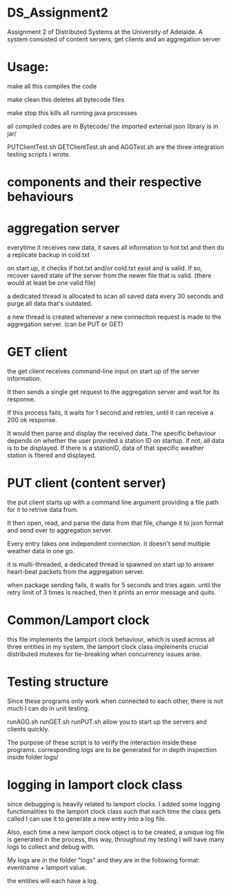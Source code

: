 # DS_Assignment2
Assignment 2 of Distributed Systems at the University of Adelaide. A system consisted of content servers, get clients and an aggregation server


# Usage:
make all
    this compiles the code

make clean
    this deletes all bytecode files

make stop
    this kills all running java processes


all compiled codes are in Bytecode/
the imported external json library is in jar/

PUTClientTest.sh GETClientTest.sh and AGGTest.sh are the three integration testing scripts I wrote.



# components and their respective behaviours

# aggregation server
everytime it receives new data, it saves all information to hot.txt and then do a replicate backup in cold.txt

on start up, it checks if hot.txt and/or cold.txt exist and is valid. If so, recover saved state of the server from the newer file that is valid. (there would at least be one valid file)

a dedicated thread is allocated to scan all saved data every 30 seconds and purge all data that's outdated.

a new thread is created whenever a new connection request is made to the aggregation server. (can be PUT or GET)

# GET client

the get client receives command-line input on start up of the server information.

It then sends a single get request to the aggregation server and wait for its response.

If this process fails, it waits for 1 second and retries, until it can receive a 200 ok response.

It would then parse and display the received data. The specific behaviour depends on whether the user provided a station ID on startup. if not, all data is to be displayed. If there is a stationID, data of that specific weather station is fitered and displayed.

# PUT client (content server)

the put client starts up with a command line argument providing a file path for it to retrive data from.

It then open, read, and parse the data from that file, change it to json format and send over to aggregation server.

Every entry takes one independent connection. it doesn't send multiple weather data in one go.

it is multi-threaded, a dedicated thread is spawned on start up to answer heart-beat packets from the aggregation server.

when package sending fails, it waits for 5 seconds and tries again. until the retry limit of 3 times is reached, then it prints an error message and quits.

# Common/Lamport clock

this file implements the lamport clock behaviour, which is used across all three entities in my system.
the lamport clock class implements crucial distributed mutexes for tie-breaking when concurrency issues arise.


# Testing structure

Since these programs only work when connected to each other, there is not much I can do in unit testing.

runAGG.sh runGET.sh runPUT.sh allow you to start up the servers and clients quickly.

The purpose of these script is to verify the interaction inside these programs. corresponding logs are to be generated for in depth inspection inside folder logs/

# logging in lamport clock class

since debugging is heavily related to lamport clocks. I added some logging functionalities to the lamport clock class such that each time the class gets called I can use it to generate a new entry into a log file.

Also, each time a new lamport clock object is to be created, a unique log file is generated in the process, this way, throughout my testing I will have many logs to collect and debug with.

My logs are in the folder "logs" and they are in the following format: eventname + lamport value.

the entities will each have a log.
